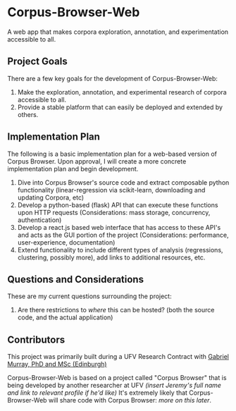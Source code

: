 # Corpus-Browser-Web
A web app that makes corpora exploration, annotation, and experimentation accessible to all.

## Project Goals
There are a few key goals for the development of Corpus-Browser-Web:

1. Make the exploration, annotation, and experimental research of corpora accessible to all.
2. Provide a stable platform that can easily be deployed and extended by others.  

## Implementation Plan
The following is a basic implementation plan for a web-based version of Corpus Browser. 
Upon approval, I will create a more concrete implementation plan and begin development.

1. Dive into Corpus Browser's source code and extract composable python functionality (linear-regression via scikit-learn, downloading and updating Corpora, etc) 
2. Develop a python-based (flask) API that can execute these functions upon HTTP requests (Considerations: mass storage, concurrency, authentication)   
3. Develop a react.js based web interface that has access to these API's and acts as the GUI portion of the project (Considerations: performance, user-experience, documentation)
4. Extend functionality to include different types of analysis (regressions, clustering, possibly more), add links to additional resources, etc.

## Questions and Considerations
These are my current questions surrounding the project:

1. Are there restrictions to *where* this can be hosted? (both the source code, and the actual application)

## Contributors
This project was primarily built during a UFV Research Contract with [Gabriel Murray, PhD and MSc (Edinburgh)](https://www.ufv.ca/cis/faculty-and-staff/murray-gabriel.htm)

Corpus-Browser-Web is based on a project called "Corpus Browser" that is being developed by another researcher at UFV *(insert Jeremy's full name and link to relevant profile if he'd like)* 
It's extremely likely that Corpus-Browser-Web will share code with Corpus Browser: *more on this later*.



